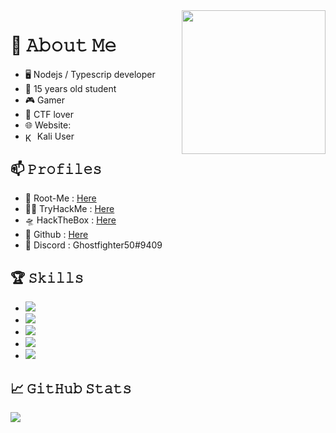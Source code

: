 <img align='right' src="https://github.com/loTus04/ghost/blob/main/img/a5b4f526fc905806a9b38b839d49f838.gif" width="230">

# :book: 𝙰𝚋𝚘𝚞𝚝 𝙼𝚎
- 🖥 Nodejs / Typescrip developer
- 💼 15 years old student
- 🎮 Gamer
- 🚩 CTF lover
- 🌐 Website: 
- [<img src="https://github.com/loTus04/ghost/blob/main/img/categorielogo-58bc88a79948c.png" height="15em" align="center" alt="Kali Linux Logo" title="Kali Linux Logo"/>](https://www.kali.org/) Kali User 

## 📫 𝙿𝚛𝚘𝚏𝚒𝚕𝚎𝚜
- 🧠 Root-Me : [Here](https://www.root-me.org/ghostfighter50)
- 👨‍💻 TryHackMe : [Here](https://tryhackme.com/p/Ghostfighter50)
- 🛸 HackTheBox : [Here](https://www.hackthebox.eu/profile/334781)
- 🖤 Github : [Here](https://github.com/ghostfighter50)
- 💬 Discord : Ghostfighter50#9409

## 🏆 𝚂𝚔𝚒𝚕𝚕𝚜
- ![](https://img.shields.io/badge/Code-NodeJS-informational?style=flat&logo=node.js&logoColor=white&color=2bbc8a)
- ![](https://img.shields.io/badge/Code-TypeScript-informational?style=flat&logo=typescript&logoColor=white&color=2bbc8a)
- ![](https://img.shields.io/badge/Code-HTML-informational?style=flat&logo=HTML5&logoColor=white&color=2bbc8a)
- ![](https://img.shields.io/badge/Code-MySQL-informational?style=flat&logo=MySQL&logoColor=white&color=2bbc8a)
- ![](https://img.shields.io/badge/OS-Linux-informational?style=flat&logo=Linux&logoColor=white&color=FF0000)

## &#x1f4c8; 𝙶𝚒𝚝𝙷𝚞𝚋  𝚂𝚝𝚊𝚝𝚜

<a href="https://github.com/loTus04">
  <img align="center" src="https://github-readme-stats.vercel.app/api/top-langs/?username=ghostfighter50&layout=compact)](https://github.com/anuraghazra/github-readme-stats" />
</a>
